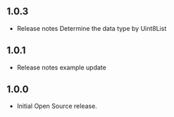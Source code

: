 ## 1.0.3

*  Release notes
Determine the data type by Uint8List

## 1.0.1

*  Release notes
example update

## 1.0.0

*  Initial Open Source release.
